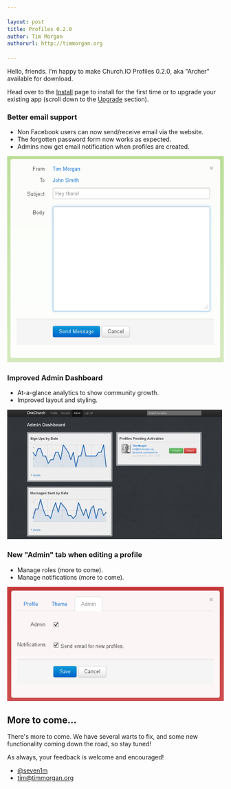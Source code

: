 ```yaml
---

layout: post
title: Profiles 0.2.0
author: Tim Morgan
authorurl: http://timmorgan.org

---
```


Hello, friends. I'm happy to make Church.IO Profiles 0.2.0, aka "Archer" available for
download.

Head over to the [Install](/profiles/install.html) page to install for the first time or
to upgrade your existing app (scroll down to the [Upgrade](/profiles/install.html#upgrade)
section).

### Better email support

* Non Facebook users can now send/receive email via the website.
* The forgotten password form now works as expected.
* Admins now get email notification when profiles are created.

![Email Form](/images/screenshots/email.png)

### Improved Admin Dashboard

* At-a-glance analytics to show community growth.
* Improved layout and styling.

![Admin Dashboard](/images/screenshots/dashboard.small.jpg)

### New "Admin" tab when editing a profile

* Manage roles (more to come).
* Manage notifications (more to come).

![Admin Tab](/images/screenshots/admin_tab.png)

## More to come...

There's more to come. We have several warts to fix, and some new functionality
coming down the road, so stay tuned!

As always, your feedback is welcome and encouraged!

* [@seven1m](http://twitter.com/seven1m)
* [tim@timmorgan.org](mailto:tim@timmorgan.org)
